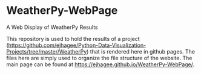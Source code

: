 # WeatherPy-WebPage
A Web Display of WeatherPy Results

This repository is used to hold the results of a project (https://github.com/ejhagee/Python-Data-Visualization-Projects/tree/master/WeatherPy) that is rendered here in github pages.  The files here are simply used to organize the file structure of the website.  The main page can be found at https://ejhagee.github.io/WeatherPy-WebPage/.
